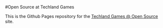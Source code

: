 #Open Source at Techland Games

This is the Github Pages repository for the [Techland Games @ Open Source](techland-games.github.io) site.